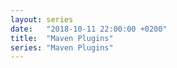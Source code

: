 ```yaml
---
layout: series
date:   "2018-10-11 22:00:00 +0200"
title:  "Maven Plugins"
series: "Maven Plugins"
---
```

